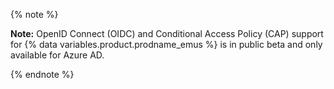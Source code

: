 {% note %}

**Note:** OpenID Connect (OIDC) and Conditional Access Policy (CAP) support for {% data variables.product.prodname_emus %} is in public beta and only available for Azure AD.

{% endnote %}